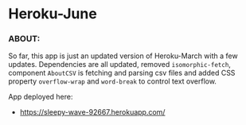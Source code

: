 # Heroku-June


### ABOUT:

So far, this app is just an updated version of Heroku-March with a few updates. Dependencies are all updated, removed `isomorphic-fetch`, component `AboutCSV` is fetching and parsing csv files and added CSS property `overflow-wrap` and `word-break` to control text overflow.

App deployed here:

* https://sleepy-wave-92667.herokuapp.com/
